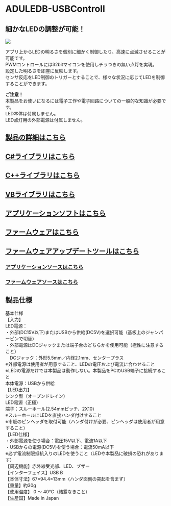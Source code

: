 # ADULEDB-USBControll

## 細かなLEDの調整が可能！

![](https://bit-trade-one.co.jp/wp/wp-content/uploads/2019/08/c675e15c7065c2346c50e44bfd119b58.jpg)  

アプリ上からLEDの明るさを個別に細かく制御したり、高速に点滅させることが可能です。  
PWMコントロールには32bitマイコンを使用しチラつきの無い点灯を実現。  
設定した明るさを即座に反映します。    
センサ反応をLED制御のトリガーとすることで、様々な状況に応じてLEDを制御することができます。  

**ご注意！**  
本製品をお使いになるには電子工作や電子回路についての一般的な知識が必要です。  
LED本体は付属しません。  
LED点灯用の外部電源は付属しません。  

## [製品の詳細はこちら](https://bit-trade-one.co.jp/aduledb/) 

## [C#ライブラリはこちら](https://github.com/bit-trade-one/ADULEDB-USBControll/tree/master/Library-Cs)

## [C++ライブラリはこちら](https://github.com/bit-trade-one/ADULEDB-USBControll/tree/master/Library-Cpp)

## [VBライブラリはこちら](https://github.com/bit-trade-one/ADULEDB-USBControll/tree/master/Library-VB)

## [アプリケーションソフトはこちら](https://github.com/bit-trade-one/ADULEDB-USBControll/raw/master/PC-Tool/USB_LED_Controller/USB_LED_Controller.exe)  

## [ファームウェアはこちら](https://github.com/bit-trade-one/ADULEDB-USBControll/raw/master/Firmware/FW_LEDController_v100.zip)

## [ファームウェアアップデートツールはこちら](https://github.com/bit-trade-one/ADULEDB-USBControll/raw/master/Firmware/USBLEDController_UpdateTool.exe)

### [アプリケーションソースはこちら](https://github.com/bit-trade-one/ADULEDB-USBControll/raw/master/PC-Tool/USB_LED_Controller/USB_LED_Controller_source.zip)  

### [ファームウェアソースはこちら](https://github.com/bit-trade-one/ADULEDB-USBControll/raw/master/Firmware/FW_LEDController_v100_source.zip)

## 製品仕様

基本仕様  
【入力】  
LED電源：  
・外部(DC15V以下)またはUSBから供給(DC5V)を選択可能（基板上のジャンパーピンで切替）  
・外部電源はDCジャックまたは端子台のどちらかを使用可能（極性に注意すること）  
　DCジャック：外形5.5mm／内径2.1mm、センタープラス  
※外部電源は使用者が用意すること、LEDの電圧および電流に合わせること  
※LEDの電源だけでは本製品は動作しない。本製品をPCのUSB端子に接続すること  
本体電源：USBから供給  
【LED出力】  
シンク型（オープンドレイン）  
LED電源（正極）  
端子：スルーホール(2.54mmピッチ、2X10)  
※スルーホールにLEDを直接ハンダ付けすること  
※市販のピンヘッダを取付可能（ハンダ付けが必要、ピンヘッダは使用者が用意すること）  
【LED仕様】  
・外部電源を使う場合：電圧15V以下、電流1A以下  
・USBからの電源(DC5V)を使う場合：電流50mA以下  
※必ず電流制限抵抗入りのLEDを使うこと（LEDや本製品に破損の恐れがあります）  
【周辺機能】赤外線受光部、LED、ブザー  
【インターフェイス】USB B  
【本体寸法】67×94.4×13mm（ハンダ面側の突起を含まず）  
【重量】約30g  
【使用温度】 0 ～ 40℃（結露なきこと）  
【生産国】Made in Japan  
